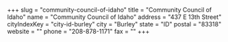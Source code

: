 +++
slug = "community-council-of-idaho"
title = "Community Council of Idaho"
name = "Community Council of Idaho"
address = "437 E 13th Street"
cityIndexKey = "city-id-burley"
city = "Burley"
state = "ID"
postal = "83318"
website = ""
phone = "208-878-1171"
fax = ""
+++
